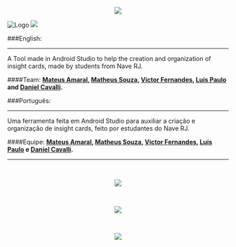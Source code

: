 <p align="center">
  <img src="http://i.imgur.com/7E73CgZ.png">
</p>

![Logo](https://img.shields.io/badge/Ins-ighting-blue.svg)
![](https://img.shields.io/badge/Stage-Developing-red.svg)

###English:
__________
A Tool made in Android Studio to help the creation and organization of insight cards, made by students from Nave RJ.

####Team:
**[Mateus Amaral](https://github.com/gitmateusamaral), [Matheus Souza](https://github.com/mathino), [Victor Fernandes](https://github.com/victorffernandes), [Luís Paulo](https://github.com/lpaulobos) and [Daniel Cavalli](https://github.com/danielcavalli).**

###Português:
__________
Uma ferramenta feita em Android Studio para auxiliar a criação e organização de insight cards, feito por estudantes do Nave RJ.

####Equipe:
**[Mateus Amaral](https://github.com/gitmateusamaral), [Matheus Souza](https://github.com/mathino), [Victor Fernandes](https://github.com/victorffernandes), [Luís Paulo](https://github.com/lpaulobos) e [Daniel Cavalli](https://github.com/danielcavalli).**
__________

</br>
<p align="center">
  <img src="http://i.imgur.com/D4wJu57.png">
</p>
</br>

<p align="center">
  <img src="http://i.imgur.com/zfYLsyl.png">
</p>
</br>

<p align="center">
  <img src="http://i.imgur.com/Kuk2TwF.png">
</p>





